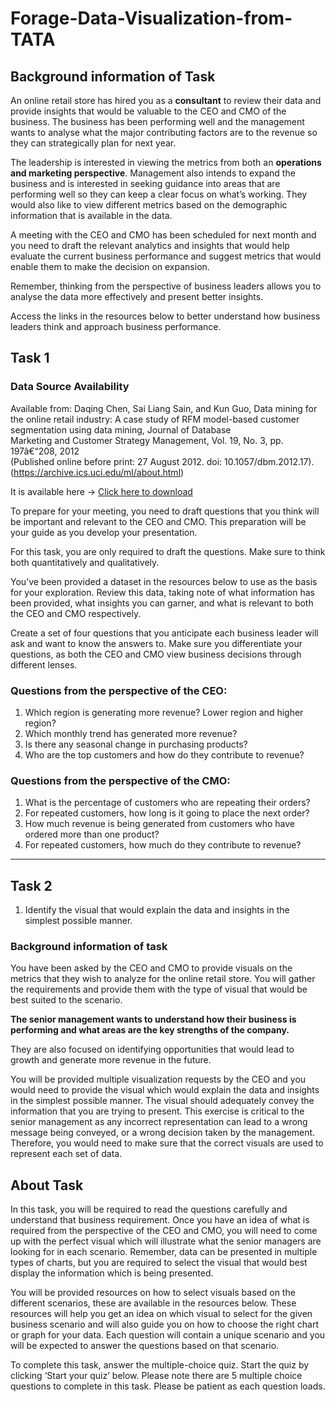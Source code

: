 # Forage-Data-Visualization-from-TATA

## Background information of Task 
An online retail store has hired you as a <b>consultant</b> to review their data and provide insights that would be valuable to the CEO and CMO of the business. The business has been performing well and the management wants to analyse what the major contributing factors are to the revenue so they can strategically plan for next year.

The leadership is interested in viewing the metrics from both an <b>operations and marketing perspective</b>. Management also intends to expand the business and is interested in seeking guidance into areas that are performing well so they can keep a clear focus on what’s working. They would also like to view different metrics based on the demographic information that is available in the data.

A meeting with the CEO and CMO has been scheduled for next month and you need to draft the relevant analytics and insights that would help evaluate the current business performance and suggest metrics that would enable them to make the decision on expansion.

Remember, thinking from the perspective of business leaders allows you to analyse the data more effectively and present better insights.

Access the links in the resources below to better understand how business leaders think and approach business performance.  

## Task 1 

### Data Source Availability 
Available from: Daqing Chen, Sai Liang Sain, and Kun Guo, Data mining for the online retail industry: A case study of RFM model-based customer segmentation using data mining, Journal of Database  
Marketing and Customer Strategy Management, Vol. 19, No. 3, pp. 197â€“208, 2012  
(Published online before print: 27 August 2012. doi: 10.1057/dbm.2012.17).  
(https://archive.ics.uci.edu/ml/about.html)  

It is available here -> [ Click here to download](https://cdn.theforage.com/vinternships/companyassets/ifobHAoMjQs9s6bKS/5XsFFJu2oCLdmYJW2/1654128941410/Online%20Retail.xlsx)

To prepare for your meeting, you need to draft questions that you think will be important and relevant to the CEO and CMO. This preparation will be your guide as you develop your presentation.

For this task, you are only required to draft the questions. Make sure to think both quantitatively and qualitatively.

You’ve been provided a dataset in the resources below to use as the basis for your exploration. Review this data, taking note of what information has been provided, what insights you can garner, and what is relevant to both the CEO and CMO respectively.

Create a set of four questions that you anticipate each business leader will ask and want to know the answers to. Make sure you differentiate your questions, as both the CEO and CMO view business decisions through different lenses.

### Questions from the perspective of the CEO:  
1. Which region is generating more revenue? Lower region and higher region?
2. Which monthly trend has generated more revenue?
3. Is there any seasonal change in purchasing products?
4. Who are the top customers and how do they contribute to revenue?

### Questions from the perspective of the CMO:  
1. What is the percentage of customers who are repeating their orders?
2. For repeated customers, how long is it going to place the next order?
3. How much revenue is being generated from customers who have ordered more than one product?
4. For repeated customers, how much do they contribute to revenue?

<hr> 

## Task 2 
1. Identify the visual that would explain the data and insights in the simplest possible manner.

### Background information of task 
You have been asked by the CEO and CMO to provide visuals on the metrics that they wish to analyze for the online retail store. You will gather the requirements and provide them with the type of visual that would be best suited to the scenario.  

<b>The senior management wants to understand how their business is performing and what areas are the key strengths of the company.</b> 

They are also focused on identifying opportunities that would lead to growth and generate more revenue in the future.  

You will be provided multiple visualization requests by the CEO and you would need to provide the visual which would explain the data and insights in the simplest possible manner. The visual should adequately convey the information that you are trying to present. This exercise is critical to the senior management as any incorrect representation can lead to a wrong message being conveyed, or a wrong decision taken by the management. Therefore, you would need to make sure that the correct visuals are used to represent each set of data.

## About Task
In this task, you will be required to read the questions carefully and understand that business requirement. Once you have an idea of what is required from the perspective of the CEO and CMO, you will need to come up with the perfect visual which will illustrate what the senior managers are looking for in each scenario. Remember, data can be presented in multiple types of charts, but you are required to select the visual that would best display the information which is being presented.

You will be provided resources on how to select visuals based on the different scenarios, these are available in the resources below. These resources will help you get an idea on which visual to select for the given business scenario and will also guide you on how to choose the right chart or graph for your data. Each question will contain a unique scenario and you will be expected to answer the questions based on that scenario.

To complete this task, answer the multiple-choice quiz. Start the quiz by clicking ‘Start your quiz’ below. Please note there are 5 multiple choice questions to complete in this task. Please be patient as each question loads.

